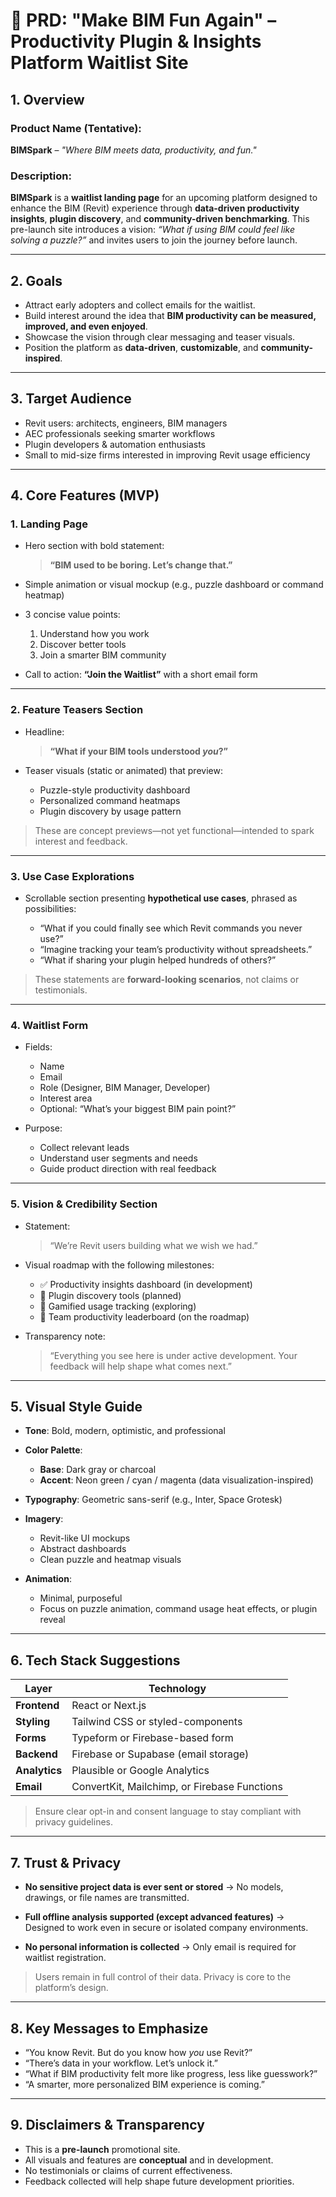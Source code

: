 # 📄 PRD: **"Make BIM Fun Again" – Productivity Plugin & Insights Platform Waitlist Site**

## 1. **Overview**

### Product Name (Tentative):

**BIMSpark** – *"Where BIM meets data, productivity, and fun."*

### Description:

**BIMSpark** is a **waitlist landing page** for an upcoming platform designed to enhance the BIM (Revit) experience through **data-driven productivity insights**, **plugin discovery**, and **community-driven benchmarking**.
This pre-launch site introduces a vision: *“What if using BIM could feel like solving a puzzle?”* and invites users to join the journey before launch.

---

## 2. **Goals**

* Attract early adopters and collect emails for the waitlist.
* Build interest around the idea that **BIM productivity can be measured, improved, and even enjoyed**.
* Showcase the vision through clear messaging and teaser visuals.
* Position the platform as **data-driven**, **customizable**, and **community-inspired**.

---

## 3. **Target Audience**

* Revit users: architects, engineers, BIM managers
* AEC professionals seeking smarter workflows
* Plugin developers & automation enthusiasts
* Small to mid-size firms interested in improving Revit usage efficiency

---

## 4. **Core Features (MVP)**

### 1. **Landing Page**

* Hero section with bold statement:

  > **“BIM used to be boring. Let’s change that.”**
* Simple animation or visual mockup (e.g., puzzle dashboard or command heatmap)
* 3 concise value points:

  1. Understand how you work
  2. Discover better tools
  3. Join a smarter BIM community
* Call to action: **“Join the Waitlist”** with a short email form

---

### 2. **Feature Teasers Section**

* Headline:

  > **“What if your BIM tools understood *you*?”**
* Teaser visuals (static or animated) that preview:

  * Puzzle-style productivity dashboard
  * Personalized command heatmaps
  * Plugin discovery by usage pattern

> These are concept previews—not yet functional—intended to spark interest and feedback.

---

### 3. **Use Case Explorations**

* Scrollable section presenting **hypothetical use cases**, phrased as possibilities:

  * “What if you could finally see which Revit commands you never use?”
  * “Imagine tracking your team’s productivity without spreadsheets.”
  * “What if sharing your plugin helped hundreds of others?”

> These statements are **forward-looking scenarios**, not claims or testimonials.

---

### 4. **Waitlist Form**

* Fields:

  * Name
  * Email
  * Role (Designer, BIM Manager, Developer)
  * Interest area
  * Optional: “What’s your biggest BIM pain point?”

* Purpose:

  * Collect relevant leads
  * Understand user segments and needs
  * Guide product direction with real feedback

---

### 5. **Vision & Credibility Section**

* Statement:

  > “We’re Revit users building what we wish we had.”

* Visual roadmap with the following milestones:

  * ✅ Productivity insights dashboard (in development)
  * 🚧 Plugin discovery tools (planned)
  * 🎯 Gamified usage tracking (exploring)
  * 🧩 Team productivity leaderboard (on the roadmap)

* Transparency note:

  > “Everything you see here is under active development. Your feedback will help shape what comes next.”

---

## 5. **Visual Style Guide**

* **Tone**: Bold, modern, optimistic, and professional
* **Color Palette**:

  * **Base**: Dark gray or charcoal
  * **Accent**: Neon green / cyan / magenta (data visualization-inspired)
* **Typography**: Geometric sans-serif (e.g., Inter, Space Grotesk)
* **Imagery**:

  * Revit-like UI mockups
  * Abstract dashboards
  * Clean puzzle and heatmap visuals
* **Animation**:

  * Minimal, purposeful
  * Focus on puzzle animation, command usage heat effects, or plugin reveal

---

## 6. **Tech Stack Suggestions**

| Layer         | Technology                                   |
| ------------- | -------------------------------------------- |
| **Frontend**  | React or Next.js                             |
| **Styling**   | Tailwind CSS or styled-components            |
| **Forms**     | Typeform or Firebase-based form              |
| **Backend**   | Firebase or Supabase (email storage)         |
| **Analytics** | Plausible or Google Analytics                |
| **Email**     | ConvertKit, Mailchimp, or Firebase Functions |

> Ensure clear opt-in and consent language to stay compliant with privacy guidelines.

---

## 7. **Trust & Privacy**

* **No sensitive project data is ever sent or stored**
  → No models, drawings, or file names are transmitted.

* **Full offline analysis supported (except advanced features)**
  → Designed to work even in secure or isolated company environments.

* **No personal information is collected**
  → Only email is required for waitlist registration.

> Users remain in full control of their data. Privacy is core to the platform’s design.

---

## 8. **Key Messages to Emphasize**

* “You know Revit. But do you know how *you* use Revit?”
* “There’s data in your workflow. Let’s unlock it.”
* “What if BIM productivity felt more like progress, less like guesswork?”
* “A smarter, more personalized BIM experience is coming.”

---

## 9. **Disclaimers & Transparency**

* This is a **pre-launch** promotional site.
* All visuals and features are **conceptual** and in development.
* No testimonials or claims of current effectiveness.
* Feedback collected will help shape future development priorities.
